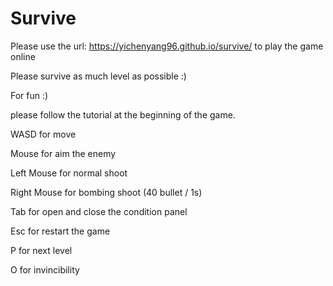 # Survive

Please use the url: https://yichenyang96.github.io/survive/ to play the game online

Please survive as much level as possible :)

For fun :)

please follow the tutorial at the beginning of the game.

WASD for move

Mouse for aim the enemy

Left Mouse for normal shoot

Right Mouse for bombing shoot (40 bullet / 1s)

Tab for open and close the condition panel

Esc for restart the game

P for next level

O for invincibility

